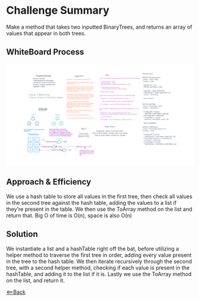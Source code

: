 # Challenge Summary

Make a method that takes two inputted BinaryTrees, and returns an array of values that appear in both trees.

## WhiteBoard Process
![](cc32.png)

## Approach & Efficiency

We use a hash table to store all values in the first tree, then check all values in the second tree against the hash table, adding the values to a list if they're present in the table. We then use the ToArray method on the list and return that. Big O of time is O(n), space is also O(n)

## Solution

We instantiate a list and a hashTable right off the bat, before utilizing a helper method to traverse the first tree in order, adding every value present in the tree to the hash table. We then iterate recursively through the second tree, with a second helper method, checking if each value is present in the hashTable, and adding it to the list if it is. Lastly we use the ToArray method on the list, and return it.

[<==Back](../README.md)
